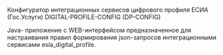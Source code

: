 Конфигуратор интеграционных сервисов цифрового профиля ЕСИА (Гос.Услуги)
DIGITAL-PROFILE-CONFIG (DP-CONFIG)

Java- приложение с WEB-интерфейсом предназначенное для настраивания правил формирования json-запросов интеграционными сервисами esia_digital_profile.